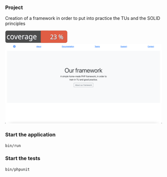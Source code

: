 ### Project
Creation of a framework in order to put into practice the TUs and the SOLID principles

[![Code Coverage](./badge.svg)](https://htmlpreview.github.io/?https://github.com/qamar-h/QHFram/blob/code-coverage/core/tests/html/index.html)
![Homepage view](./homePage.png)

### Start the application

```bash
bin/run
```


### Start the tests

```bashg
bin/phpunit
```




